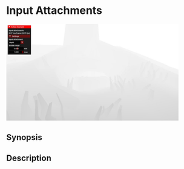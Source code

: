 # Input Attachments

<img src="../../screenshots/inputattachments.jpg" height="256px">

## Synopsis


## Description

